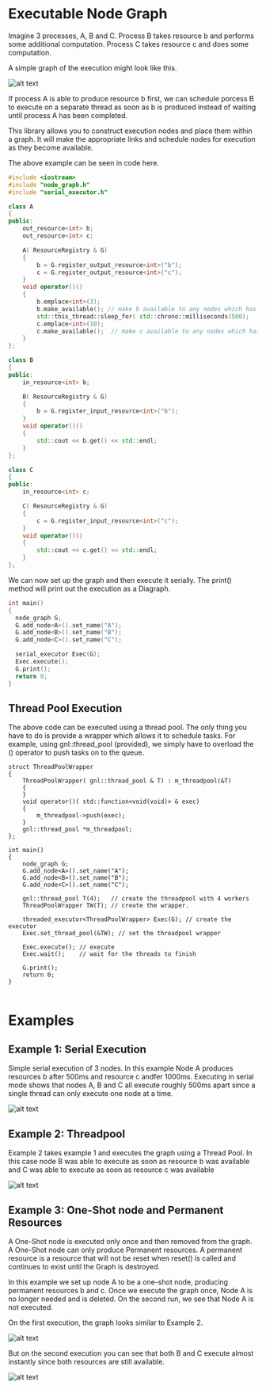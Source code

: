 # Executable Node Graph

Imagine 3 processes, A, B and C. Process B takes resource b and performs some
additional computation. Process C takes resource c and does some computation.

A simple graph of the execution might look like this.

![alt text](images/simple.svg "Node")

If process A is able to produce resource b first, we can schedule porcess B to
execute on a separate thread as soon as b is produced instead of waiting until
process A has been completed.

This library allows you to construct execution nodes and place them within a
graph. It will make the appropriate links and schedule nodes for execution as
they become available.

The above example can be seen in code here.

```C++
#include <iostream>
#include "node_graph.h"
#include "serial_executor.h"

class A
{
public:
    out_resource<int> b;
    out_resource<int> c;

    A( ResourceRegistry & G)
    {
        b = G.register_output_resource<int>("b");
        c = G.register_output_resource<int>("c");
    }
    void operator()()
    {
        b.emplace<int>(3);
        b.make_available(); // make b available to any nodes which has registered
        std::this_thread::sleep_for( std::chrono::milliseconds(500);
        c.emplace<int>(10);
        c.make_available();  // make c available to any nodes which has registered
    }
};

class B
{
public:
    in_resource<int> b;

    B( ResourceRegistry & G)
    {
        b = G.register_input_resource<int>("b");
    }
    void operator()()
    {
        std::cout << b.get() << std::endl;
    }
};

class C
{
public:
    in_resource<int> c;

    C( ResourceRegistry & G)
    {
        c = G.register_input_resource<int>("c");
    }
    void operator()()
    {
        std::cout << c.get() << std::endl;
    }
};
```

We can now set up the graph and then execute it serially.  The print() method
will print out the execution as a Diagraph.

```C++
int main()
{
  node_graph G;
  G.add_node<A>().set_name("A");
  G.add_node<B>().set_name("B");
  G.add_node<C>().set_name("C");

  serial_executor Exec(G);
  Exec.execute();
  G.print();
  return 0;
}

```

## Thread Pool Execution

The above code can be executed using a thread pool. The only thing you have to
do is provide a wrapper which allows it to schedule tasks. For example, using
gnl::thread_pool (provided), we simply have to overload the () operator to push
tasks on to the queue.

```
struct ThreadPoolWrapper
{
    ThreadPoolWrapper( gnl::thread_pool & T) : m_threadpool(&T)
    {
    }
    void operator()( std::function<void(void)> & exec)
    {
        m_threadpool->push(exec);
    }
    gnl::thread_pool *m_threadpool;
};

int main()
{
    node_graph G;
    G.add_node<A>().set_name("A");
    G.add_node<B>().set_name("B");
    G.add_node<C>().set_name("C");

    gnl::thread_pool T(4);   // create the threadpool with 4 workers
    ThreadPoolWrapper TW(T); // create the wrapper.

    threaded_executor<ThreadPoolWrapper> Exec(G); // create the executor
    Exec.set_thread_pool(&TW); // set the threadpool wrapper

    Exec.execute(); // execute
    Exec.wait();    // wait for the threads to finish

    G.print();
    return 0;
}


```


# Examples

## Example 1: Serial Execution

Simple serial execution of 3 nodes. In this example Node A produces resources b
after 500ms and resource c andfer 1000ms. Executing in serial mode shows that
nodes A, B and C all execute roughly 500ms apart since a single thread can only
execute one node at a time.

![alt text](images/ex1_1.svg "Node")


## Example 2: Threadpool

Example 2 takes example 1 and executes the graph using a Thread Pool. In this case
node B was able to execute as soon as resource b was available and C was able
to execute as soon as resource c was available

![alt text](images/ex2_1.svg "Node")

## Example 3: One-Shot node and Permanent Resources

A One-Shot node is executed only once and then removed from the graph. A
One-Shot node can only produce Permanent resources. A permanent resource is a
resource that will not be reset when reset() is called and continues to exist
until the Graph is destroyed.

In this example we set up node A to be a one-shot node, producing permanent
resources b and c. Once we execute the graph once, Node A is no longer needed
and is deleted. On the second run, we see that Node A is not executed.

On the first execution, the graph looks similar to Example 2.

![alt text](images/ex3_1.svg "Node")

But on the second execution you can see that both B and C execute almost instantly
since both resources are still available.

![alt text](images/ex3_2.svg "Node")

